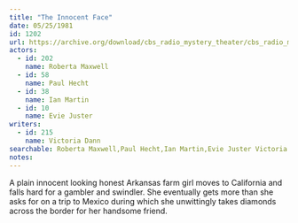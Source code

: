 ```yaml
---
title: "The Innocent Face"
date: 05/25/1981
id: 1202
url: https://archive.org/download/cbs_radio_mystery_theater/cbs_radio_mystery_theater-1201-1250.zip/cbs_radio_mystery_theater-1201-1250%2Fcbsrmt_1202_the_innocent_face.mp3
actors:  
  - id: 202
    name: Roberta Maxwell  
  - id: 58
    name: Paul Hecht  
  - id: 38
    name: Ian Martin  
  - id: 10
    name: Evie Juster
writers:  
  - id: 215
    name: Victoria Dann
searchable: Roberta Maxwell,Paul Hecht,Ian Martin,Evie Juster Victoria Dann
notes:  
---
```

A plain innocent looking honest Arkansas farm girl moves to California and falls hard for a gambler and swindler. She eventually gets more than she asks for on a trip to Mexico during which she unwittingly takes diamonds across the border for her handsome friend.